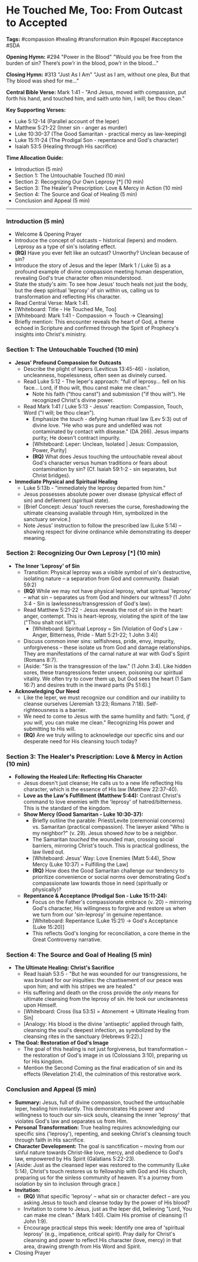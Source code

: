 # He Touched Me, Too: From Outcast to Accepted

**Tags:** #compassion #healing #transformation #sin #gospel #acceptance #SDA

**Opening Hymn:** #294 "Power in the Blood" "Would you be free from the burden
of sin? There’s pow’r in the blood, pow’r in the blood..."

**Closing Hymn:** #313 "Just As I Am" "Just as I am, without one plea, But that
Thy blood was shed for me..."

**Central Bible Verse:** Mark 1:41 - "And Jesus, moved with compassion, put
forth his hand, and touched him, and saith unto him, I will; be thou clean."

**Key Supporting Verses:**

- Luke 5:12-14 (Parallel account of the leper)
- Matthew 5:21-22 (Inner sin - anger as murder)
- Luke 10:30-37 (The Good Samaritan - practical mercy as law-keeping)
- Luke 15:11-24 (The Prodigal Son - repentance and God's character)
- Isaiah 53:5 (Healing through His sacrifice)

**Time Allocation Guide:**

- Introduction (5 min)
- Section 1: The Untouchable Touched (10 min)
- Section 2: Recognizing Our Own Leprosy [*] (10 min)
- Section 3: The Healer's Prescription: Love & Mercy in Action (10 min)
- Section 4: The Source and Goal of Healing (5 min)
- Conclusion and Appeal (5 min)

---

### Introduction (5 min)

- Welcome & Opening Prayer
- Introduce the concept of outcasts – historical (lepers) and modern. Leprosy as
  a type of sin's isolating effect.
- **(RQ)** Have you ever felt like an outcast? Unworthy? Unclean because of sin?
- Introduce the story of Jesus and the leper (Mark 1 / Luke 5) as a profound
  example of divine compassion meeting human desperation, revealing God's true
  character often misunderstood.
- State the study's aim: To see how Jesus' touch heals not just the body, but
  the deep spiritual 'leprosy' of sin within us, calling us to transformation
  and reflecting His character.
- Read Central Verse: Mark 1:41.
- [Whiteboard: Title - He Touched Me, Too]
- [Whiteboard: Mark 1:41 - Compassion -> Touch -> Cleansing]
- Briefly mention: This encounter reveals the heart of God, a theme echoed in
  Scripture and confirmed through the Spirit of Prophecy's insights into
  Christ's ministry.

### Section 1: The Untouchable Touched (10 min)

- **Jesus' Profound Compassion for Outcasts**
  - Describe the plight of lepers (Leviticus 13:45-46) - isolation, uncleanness,
    hopelessness, often seen as divinely cursed.
  - Read Luke 5:12 - The leper's approach: "full of leprosy... fell on his
    face... Lord, if thou wilt, thou canst make me clean."
    - Note his faith ("thou canst") and submission ("if thou wilt"). He
      recognized Christ's divine power.
  - Read Mark 1:41 / Luke 5:13 - Jesus' reaction: Compassion, Touch, Word ("I
    will; be thou clean").
    - Emphasize the _touch_ - defying human ritual law (Lev 5:3) out of divine
      love. "He who was pure and undefiled was not contaminated by contact with
      disease." (DA 266). Jesus imparts purity; He doesn't contract impurity.
    - [Whiteboard: Leper: Unclean, Isolated | Jesus: Compassion, Power, Purity]
    - **(RQ)** What does Jesus touching the untouchable reveal about God's
      character versus human traditions or fears about contamination by sin?
      (Cf. Isaiah 59:1-2 - sin separates, but Christ bridges).
- **Immediate Physical and Spiritual Healing**
  - Luke 5:13b - "immediately the leprosy departed from him."
  - Jesus possesses absolute power over disease (physical effect of sin) and
    defilement (spiritual state).
  - [Brief Concept: Jesus' touch reverses the curse, foreshadowing the ultimate
    cleansing available through Him, symbolized in the sanctuary service.]
  - Note Jesus' instruction to follow the prescribed law (Luke 5:14) – showing
    respect for divine ordinance while demonstrating its deeper meaning.

### Section 2: Recognizing Our Own Leprosy [*] (10 min)

- **The Inner 'Leprosy' of Sin**
  - Transition: Physical leprosy was a visible symbol of sin's destructive,
    isolating nature – a separation from God and community. (Isaiah 59:2)
  - **(RQ)** While we may not have physical leprosy, what spiritual 'leprosy' –
    what sin – separates us from God and hinders our witness? (1 John 3:4 - Sin
    is lawlessness/transgression of God's law).
  - Read Matthew 5:21-22 - Jesus reveals the root of sin in the heart: anger,
    contempt. This is heart-leprosy, violating the spirit of the law ("Thou
    shalt not kill").
    - [Whiteboard: Spiritual Leprosy = Sin (Violation of God's Law - Anger,
      Bitterness, Pride - Matt 5:21-22; 1 John 3:4)]
  - Discuss common inner sins: selfishness, pride, envy, impurity, unforgiveness
    – these isolate us from God and damage relationships. They are
    manifestations of the carnal nature at war with God's Spirit (Romans 8:7).
  - [Aside: "Sin is the transgression of the law." (1 John 3:4). Like hidden
    sores, these transgressions fester unseen, poisoning our spiritual vitality.
    We often try to cover them up, but God sees the heart (1 Sam 16:7) and
    desires truth in the inward parts (Ps 51:6).]
- **Acknowledging Our Need**
  - Like the leper, we must recognize our condition and our inability to cleanse
    ourselves (Jeremiah 13:23; Romans 7:18). Self-righteousness is a barrier.
  - We need to come to Jesus with the same humility and faith: "Lord, _if you
    will_, you can make me clean." Recognizing His power and submitting to His
    will.
  - **(RQ)** Are we truly willing to acknowledge our specific sins and our
    desperate need for His cleansing touch today?

### Section 3: The Healer's Prescription: Love & Mercy in Action (10 min)

- **Following the Healed Life: Reflecting His Character**
  - Jesus doesn't just cleanse; He calls us to a new life reflecting His
    character, which is the essence of His law (Matthew 22:37-40).
  - **Love as the Law's Fulfillment (Matthew 5:44):** Contrast Christ's command
    to love enemies with the 'leprosy' of hatred/bitterness. This is the
    standard of the kingdom.
  - **Show Mercy (Good Samaritan - Luke 10:30-37):**
    - Briefly outline the parable: Priest/Levite (ceremonial concerns) vs.
      Samaritan (practical compassion). The lawyer asked "Who is my neighbor?"
      (v. 29). Jesus showed _how_ to be a neighbor.
    - The Samaritan _touched_ the wounded man, crossing social barriers,
      mirroring Christ's touch. This is practical godliness, the law lived out.
    - [Whiteboard: Jesus' Way: Love Enemies (Matt 5:44), Show Mercy (Luke 10:37)
      = Fulfilling the Law]
    - **(RQ)** How does the Good Samaritan challenge our tendency to prioritize
      convenience or social norms over demonstrating God's compassionate law
      towards those in need (spiritually or physically)?
  - **Repentance & Acceptance (Prodigal Son - Luke 15:11-24):**
    - Focus on the Father's compassionate embrace (v. 20) – mirroring God's
      character, His willingness to forgive and restore us when we turn from our
      'sin-leprosy' in genuine repentance.
    - [Whiteboard: Repentance (Luke 15:21) -> God's Acceptance (Luke 15:20)]
    - This reflects God's longing for reconciliation, a core theme in the Great
      Controversy narrative.

### Section 4: The Source and Goal of Healing (5 min)

- **The Ultimate Healing: Christ's Sacrifice**
  - Read Isaiah 53:5 - "But he was wounded for our transgressions, he was
    bruised for our iniquities: the chastisement of our peace was upon him; and
    with his stripes we are healed."
  - His suffering and death on the cross provide the _only_ means for ultimate
    cleansing from the leprosy of sin. He took our uncleanness upon Himself.
  - [Whiteboard: Cross (Isa 53:5) = Atonement -> Ultimate Healing from Sin]
  - [Analogy: His blood is the divine 'antiseptic' applied through faith,
    cleansing the soul's deepest infection, as symbolized by the cleansing rites
    in the sanctuary (Hebrews 9:22).]
- **The Goal: Restoration of God's Image**
  - The goal of this healing is not just forgiveness, but transformation – the
    restoration of God's image in us (Colossians 3:10), preparing us for His
    kingdom.
  - Mention the Second Coming as the final eradication of sin and its effects
    (Revelation 21:4), the culmination of this restorative work.

### Conclusion and Appeal (5 min)

- **Summary:** Jesus, full of divine compassion, touched the untouchable leper,
  healing him instantly. This demonstrates His power and willingness to touch
  our sin-sick souls, cleansing the inner 'leprosy' that violates God's law and
  separates us from Him.
- **Personal Transformation:** True healing requires acknowledging our specific
  sins ('leprosy'), repenting, and seeking Christ's cleansing touch through
  faith in His sacrifice.
- **Character Development:** The goal is sanctification – moving from our sinful
  nature towards Christ-like love, mercy, and obedience to God's law, empowered
  by His Spirit (Galatians 5:22-23).
- [Aside: Just as the cleansed leper was restored to the community (Luke 5:14),
  Christ's touch restores us to fellowship with God and His church, preparing us
  for the sinless community of heaven. It's a journey from isolation by sin to
  inclusion through grace.]
- **Invitation:**
  - **(RQ)** What specific 'leprosy' – what sin or character defect – are you
    asking Jesus to touch and cleanse today by the power of His blood?
  - Invitation to come to Jesus, just as the leper did, believing "Lord, You can
    make me clean." (Mark 1:40). Claim His promise of cleansing (1 John 1:9).
  - Encourage practical steps this week: Identify one area of 'spiritual
    leprosy' (e.g., impatience, critical spirit). Pray daily for Christ's
    cleansing and power to reflect His character (love, mercy) in that area,
    drawing strength from His Word and Spirit.
- Closing Prayer

